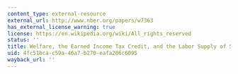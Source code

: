 ```yaml
---
content_type: external-resource
external_url: http://www.nber.org/papers/w7363
has_external_license_warning: true
license: https://en.wikipedia.org/wiki/All_rights_reserved
status: ''
title: Welfare, the Earned Income Tax Credit, and the Labor Supply of Single Mothers
uid: 4fc51bca-c59a-46a7-b270-eafa206c6095
wayback_url: ''
---
```

